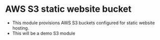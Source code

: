 # AWS S3 static website bucket
- This module provisions AWS S3 buckets configured for static website hosting.
- This will be a demo S3 module